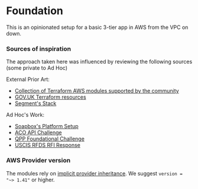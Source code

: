 # Foundation

This is an opinionated setup for a basic 3-tier app in AWS from the VPC on down.

### Sources of inspiration

The approach taken here was influenced by reviewing the following sources (some private to Ad Hoc)

External Prior Art:
- [Collection of Terraform AWS modules supported by the community](https://github.com/terraform-aws-modules/)
- [GOV.UK Terraform resources](https://github.com/alphagov/govuk-aws/tree/master/terraform)
- [Segment's Stack](https://github.com/segmentio/stack)

Ad Hoc's Work:
- [Soapbox's Platform Setup](https://github.com/adhocteam/soapbox/tree/master/ops/aws/terraform)
- [ACO API Challenge](https://github.com/adhocteam/aco-api-rfq)
- [QPP Foundational Challenge](https://github.com/adhocteam/qpp-infra-challenge)
- [USCIS RFDS RFI Response](https://github.com/adhocteam/uscis_rfi_response)

### AWS Provider version

The modules rely on [implicit provider inheritance](https://www.terraform.io/docs/modules/usage.html#implicit-provider-inheritance). We suggest `version = "~> 1.41"` or higher.